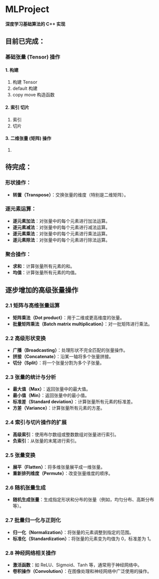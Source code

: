 # MLProject

**深度学习基础算法的 C++ 实现**

## 目前已完成：

### 基础张量 (Tensor) 操作

#### 1. 构建

1. 构建 Tensor
2. default 构建
3. copy move 构造函数

#### 2. 索引 切片

1. 索引
2. 切片

#### 3. 二维张量 (矩阵) 操作

1. 

## 待完成：

### 形状操作：
- **转置（Transpose）**：交换张量的维度（特别是二维矩阵）。

### 逐元素运算：
- **逐元素加法**：对张量中的每个元素进行加法运算。
- **逐元素减法**：对张量中的每个元素进行减法运算。
- **逐元素乘法**：对张量中的每个元素进行乘法运算。
- **逐元素除法**：对张量中的每个元素进行除法运算。

### 聚合操作：
- **求和**：计算张量所有元素的和。
- **均值**：计算张量所有元素的均值。

## 逐步增加的高级张量操作

### 2.1 矩阵与高维张量运算
- **矩阵乘法（Dot product）**：用于二维或更高维度的张量。
- **批量矩阵乘法（Batch matrix multiplication）**：对一批矩阵进行乘法。

### 2.2 高级形状变换
- **广播（Broadcasting）**：处理形状不完全匹配的张量操作。
- **拼接（Concatenate）**：沿某一轴将多个张量拼接。
- **切分（Split）**：将一个张量分割为多个子张量。

### 2.3 张量的统计与分析
- **最大值（Max）**：返回张量中的最大值。
- **最小值（Min）**：返回张量中的最小值。
- **标准差（Standard deviation）**：计算张量所有元素的标准差。
- **方差（Variance）**：计算张量所有元素的方差。

### 2.4 索引与切片操作的扩展
- **高级索引**：使用布尔数组或整数数组对张量进行索引。
- **负索引**：从张量的末尾进行索引。

### 2.5 张量变换
- **展平（Flatten）**：将多维张量展平成一维张量。
- **重新排列维度（Permute）**：改变张量维度的顺序。

### 2.6 随机张量生成
- **随机生成张量**：生成指定形状和分布的张量（例如，均匀分布、高斯分布等）。

### 2.7 批量归一化与正则化
- **归一化（Normalization）**：将张量的元素调整到指定的范围。
- **标准化（Standardization）**：将张量的元素变为均值为 0，标准差为 1。

### 2.8 神经网络相关操作
- **激活函数**：如 ReLU、Sigmoid、Tanh 等，通常用于神经网络中。
- **卷积操作（Convolution）**：在图像处理和神经网络中广泛使用的操作。


